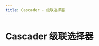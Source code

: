 ```yaml
---
title: Cascader - 级联选择器
---
```



# Cascader 级联选择器

<ClientOnly>
  <cascader-demos></cascader-demos>
</ClientOnly>

<cascader-attributes></cascader-attributes>
